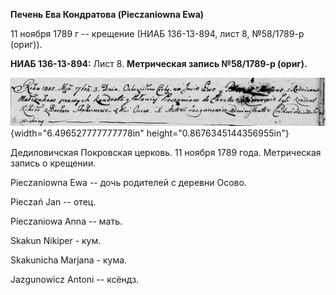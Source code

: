 **Печень Ева Кондратова (Pieczaniowna Ewa)**

11 ноября 1789 г -- крещение (НИАБ 136-13-894, лист 8, №58/1789-р
(ориг)).

**НИАБ 136-13-894:** Лист 8. **Метрическая запись №58/1789-р (ориг).**

![](./media/2556991bf9ff1c1afbfa687614171d4392556e76.png){width="6.496527777777778in"
height="0.8676345144356955in"}

Дедиловичская Покровская церковь. 11 ноября 1789 года. Метрическая
запись о крещении.

Pieczaniowna Ewa -- дочь родителей с деревни Осово.

Pieczań Jan -- отец.

Pieczaniowa Anna -- мать.

Skakun Nikiper - кум.

Skakunicha Marjana - кума.

Jazgunowicz Antoni -- ксёндз.
